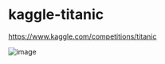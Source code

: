 # kaggle-titanic

https://www.kaggle.com/competitions/titanic

![image](https://github.com/toughhyeok/kaggle-titanic/assets/88708976/1cd1ea99-3af6-45ee-9606-3f57a57d522a)
